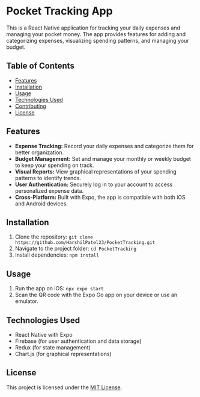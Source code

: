 # Pocket Tracking App

This is a React Native application for tracking your daily expenses and managing your pocket money. The app provides features for adding and categorizing expenses, visualizing spending patterns, and managing your budget.

## Table of Contents
- [Features](#features)
- [Installation](#installation)
- [Usage](#usage)
- [Technologies Used](#technologies-used)
- [Contributing](#contributing)
- [License](#license)

## Features

- **Expense Tracking:** Record your daily expenses and categorize them for better organization.
- **Budget Management:** Set and manage your monthly or weekly budget to keep your spending on track.
- **Visual Reports:** View graphical representations of your spending patterns to identify trends.
- **User Authentication:** Securely log in to your account to access personalized expense data.
- **Cross-Platform:** Built with Expo, the app is compatible with both iOS and Android devices.


## Installation

1. Clone the repository: `git clone https://github.com/HarshilPatel23/PocketTracking.git`
2. Navigate to the project folder: `cd PocketTracking`
3. Install dependencies: `npm install`

## Usage

1. Run the app on iOS: `npx expo start`
2. Scan the QR code with the Expo Go app on your device or use an emulator.

## Technologies Used

- React Native with Expo
- Firebase (for user authentication and data storage)
- Redux (for state management)
- Chart.js (for graphical representations)


## License

This project is licensed under the [MIT License](LICENSE).
